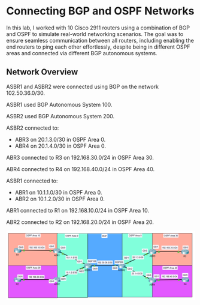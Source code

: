 # Connecting BGP and OSPF Networks
In this lab, I worked with 10 Cisco 2911 routers using a combination of BGP and OSPF to simulate real-world networking scenarios. The goal was to ensure seamless communication between all routers, including enabling the end routers to ping each other effortlessly, despite being in different OSPF areas and connected via different BGP autonomous systems.

## Network Overview
ASBR1 and ASBR2 were connected using BGP on the network 102.50.36.0/30.

ASBR1 used BGP Autonomous System 100.

ASBR2 used BGP Autonomous System 200.

ASBR2 connected to:
- ABR3 on 20.1.3.0/30 in OSPF Area 0.
- ABR4 on 20.1.4.0/30 in OSPF Area 0.
  
ABR3 connected to R3 on 192.168.30.0/24 in OSPF Area 30.

ABR4 connected to R4 on 192.168.40.0/24 in OSPF Area 40.

ASBR1 connected to:
- ABR1 on 10.1.1.0/30 in OSPF Area 0.
- ABR2 on 10.1.2.0/30 in OSPF Area 0.
  
ABR1 connected to R1 on 192.168.10.0/24 in OSPF Area 10.

ABR2 connected to R2 on 192.168.20.0/24 in OSPF Area 20.

![Initial](https://github.com/RouteSeeker/CCNA_OSPF_Packet_Tracer/blob/main/assets/screenshots/OSPF_BGP/01.Initial.PNG)

